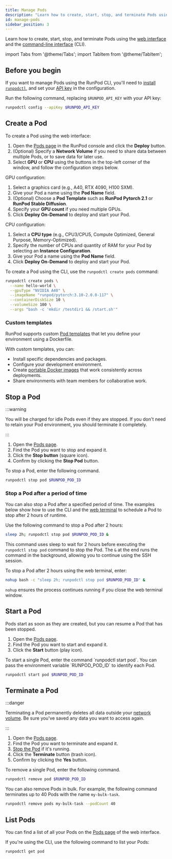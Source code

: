 ```yaml
---
title: Manage Pods
description: "Learn how to create, start, stop, and terminate Pods using both the RunPod web interface and command line interface (CLI)."
id: manage-pods
sidebar_position: 3
---
```


Learn how to create, start, stop, and terminate Pods using the [web interface](https://www.runpod.io/console/pods) and the [command-line interface](/runpodctl/overview.md) (CLI).

import Tabs from '@theme/Tabs';
import TabItem from '@theme/TabItem';

## Before you begin

If you want to manage Pods using the RunPod CLI, you'll need to [install `runpodctl`](/runpodctl/install-runpodctl), and set your [API key](/get-started/api-keys) in the configuration.

Run the following command, replacing `$RUNPOD_API_KEY` with your API key:

```bash
runpodctl config --apiKey $RUNPOD_API_KEY
```

## Create a Pod

<Tabs groupId="interface">

<TabItem value="web-ui" label="Web" default>

To create a Pod using the web interface:

1. Open the [Pods page](https://www.runpod.io/console/pods) in the RunPod console and click the **Deploy** button.
1. (Optional) Specify a **Network Volume** if you need to share data between multiple Pods, or to save data for later use.
1. Select **GPU** or **CPU** using the buttons in the top-left corner of the window, and follow the configuration steps below.

GPU configuration:

1. Select a graphics card (e.g., A40, RTX 4090, H100 SXM).
1. Give your Pod a name using the **Pod Name** field.
1. (Optional) Choose a **Pod Template** such as **RunPod Pytorch 2.1** or **RunPod Stable Diffusion**.
1. Specify your **GPU count** if you need multiple GPUs.
1. Click **Deploy On-Demand** to deploy and start your Pod.

CPU configuration:

1. Select a **CPU type** (e.g., CPU3/CPU5, Compute Optimized, General Purpose, Memory-Optimized).
1. Specify the number of CPUs and quantity of RAM for your Pod by selecting an **Instance Configuration**.
1. Give your Pod a name using the **Pod Name** field.
1. Click **Deploy On-Demand** to deploy and start your Pod.

</TabItem>

<TabItem value="cli" label="Command line">

To create a Pod using the CLI, use the `runpodctl create pods` command:

```bash
runpodctl create pods \
  --name hello-world \
  --gpuType "NVIDIA A40" \
  --imageName "runpod/pytorch:3.10-2.0.0-117" \
  --containerDiskSize 10 \
  --volumeSize 100 \
  --args "bash -c 'mkdir /testdir1 && /start.sh'"
```

</TabItem>
</Tabs>

### Custom templates

RunPod supports custom [Pod templates](/pods/templates/overview) that let you define your environment using a Dockerfile.

With custom templates, you can:

- Install specific dependencies and packages.
- Configure your development environment.
- Create [portable Docker images](/tutorials/introduction/containers/overview) that work consistently across deployments.
- Share environments with team members for collaborative work.

## Stop a Pod

:::warning

You will be charged for idle Pods even if they are stopped. If you don't need to retain your Pod environment, you should terminate it completely.

:::

<Tabs groupId="interface">

<TabItem value="web-ui" label="Web" default>

1. Open the [Pods page](https://www.runpod.io/console/pods).
1. Find the Pod you want to stop and expand it.
1. Click the **Stop button** (square icon).
1. Confirm by clicking the **Stop Pod** button.

</TabItem>

<TabItem value="cli" label="Command line">

To stop a Pod, enter the following command.

```bash
runpodctl stop pod $RUNPOD_POD_ID
```

</TabItem>

</Tabs>

### Stop a Pod after a period of time

You can also stop a Pod after a specified period of time.
The examples below show how to use the CLI and the [web terminal](/pods/connect-to-a-pod#web-terminal) to schedule a Pod to stop after 2 hours of runtime.

<Tabs groupip="interface">

<TabItem value="cli" label="Command line">

Use the following command to stop a Pod after 2 hours:

```bash
sleep 2h; runpodctl stop pod $RUNPOD_POD_ID &
```
This command uses sleep to wait for 2 hours before executing the `runpodctl stop pod` command to stop the Pod.
The `&` at the end runs the command in the background, allowing you to continue using the SSH session.

</TabItem>

<TabItem value="web-terminal" label="Web terminal">

To stop a Pod after 2 hours using the web terminal, enter:

```bash
nohup bash -c "sleep 2h; runpodctl stop pod $RUNPOD_POD_ID" &
```
`nohup` ensures the process continues running if you close the web terminal window.

</TabItem>

</Tabs>


## Start a Pod

Pods start as soon as they are created, but you can resume a Pod that has been stopped.

<Tabs groupId="interface">

<TabItem value="web-ui" label="Web" default>

1. Open the [Pods page](https://www.runpod.io/console/pods).
1. Find the Pod you want to start and expand it.
1. Click the **Start** button (play icon).

</TabItem>

<TabItem value="cli" label="Command line">
  To start a single Pod, enter the command `runpodctl start pod`. You can pass the environment variable `RUNPOD_POD_ID` to identify each Pod.

```bash
runpodctl start pod $RUNPOD_POD_ID
```

</TabItem>

</Tabs>

## Terminate a Pod

:::danger

Terminating a Pod permanently deletes all data outside your [network volume](/pods/storage/create-network-volumes). Be sure you've saved any data you want to access again.

:::

<Tabs groupId="interface">

<TabItem value="web-ui" label="Web" default>

1. Open the [Pods page](https://www.runpod.io/console/pods).
1. Find the Pod you want to terminate and expand it.
1. [Stop the Pod](#stop-a-pod) if it's running.
1. Click the **Terminate** button (trash icon).
1. Confirm by clicking the **Yes** button.

</TabItem>

<TabItem value="cli" label="Command line">

To remove a single Pod, enter the following command.

```bash
runpodctl remove pod $RUNPOD_POD_ID
```

You can also remove Pods in bulk. For example, the following command terminates up to 40 Pods with the name `my-bulk-task`.

```bash
runpodctl remove pods my-bulk-task --podCount 40
```

</TabItem>

</Tabs>

## List Pods

You can find a list of all your Pods on the [Pods page](https://www.runpod.io/console/pods) of the web interface.

If you're using the CLI, use the following command to list your Pods:

```bash
runpodctl get pod
```